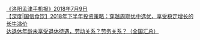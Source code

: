   
[《洛阳孟津手机报》2018年7月9日](http://www.dianyue.me/archives/394/cn81b0g0j8jy029a/)  
[【深度|国信食饮】2018年下半年投资策略：穿越周期优中选优，享受稳定增长的长牛溢价](http://www.dianyue.me/archives/661/d932k0v7y3dnwmdw/)  
[达退休年龄未享受退休待遇，劳动关系？劳务关系？（全国汇总）](http://www.dianyue.me/archives/730/7r33az8hproufghp/)